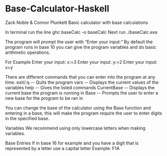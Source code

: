 # Base-Calculator-Haskell
Zack Noble & Connor Plunkett
Basic calculator with base calculations

In terminal run the line ghc baseCalc -o baseCalc
Next run ./baseCalc.exe

The program will prompt the user with “Enter your input:”
By default the program runs in base 10 you can give the program variables and do basic arithmetic operations. 

For Example
Enter your input:
x:=3
Enter your input:
y:=2
Enter your input:
x+y

There are different commands that you can enter into the program at any time.
exit/:q -- Quits the program
vars -- Displays the current values of the variables
help -- Gives the listed commands
CurrentBase -- Displays the current base the program is running in
Base -- Prompts the user to enter a new base for the program to be ran in

You can change the base of the calculator using the Base function and entering in a base, this will make the program require the user to enter digits in the specified base. 

Variables
We recommend using only lowercase letters when making variables.

Base Entries
If in base 16 for example and you have a digit that is represented by a letter use a capital letter
Example: F1A
